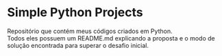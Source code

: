 # Simple Python Projects
Repositório que contém meus códigos criados em Python.  
Todos eles possuem um README.md explicando a proposta e o modo de solução encontrada para superar o desafio inicial.
